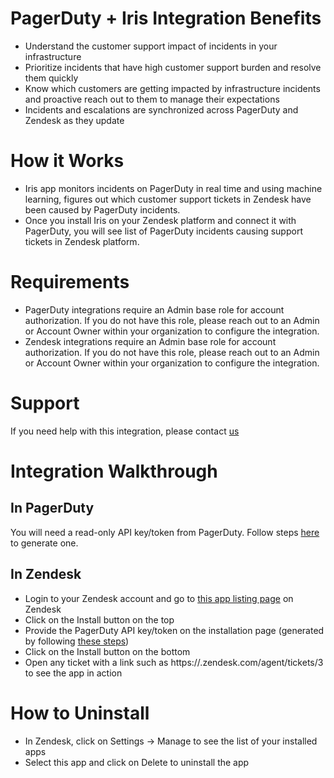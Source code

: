# PagerDuty + Iris Integration Benefits

* Understand the customer support impact of incidents in your infrastructure
* Prioritize incidents that have high customer support burden and resolve them quickly
* Know which customers are getting impacted by infrastructure incidents and proactive reach out to them to manage their expectations
* Incidents and escalations are synchronized across PagerDuty and Zendesk as they update

# How it Works
* Iris app monitors incidents on PagerDuty in real time and using machine learning, figures out which customer support tickets in Zendesk have been caused by PagerDuty incidents.
* Once you install Iris on your Zendesk platform and connect it with PagerDuty, you will see list of PagerDuty incidents causing support tickets in Zendesk platform.

# Requirements
* PagerDuty integrations require an Admin base role for account authorization. If you do not have this role, please reach out to an Admin or Account Owner within your organization to configure the integration.
* Zendesk integrations require an Admin base role for account authorization. If you do not have this role, please reach out to an Admin or Account Owner within your organization to configure the integration.

# Support

If you need help with this integration, please contact [us](mailto:palak.dalal@gmail.com) 

# Integration Walkthrough
## In PagerDuty

You will need a read-only API key/token from PagerDuty. Follow steps [here](https://support.pagerduty.com/docs/generating-api-keys#section-generating-a-general-access-rest-api-key) to generate one.

## In Zendesk

* Login to your Zendesk account and go to [this app listing page](https://www.zendesk.com/apps/support/iris-with-pagerduty/?source=app_directory) on Zendesk
* Click on the Install button on the top
* Provide the PagerDuty API key/token on the installation page (generated by following [these steps](https://support.pagerduty.com/docs/generating-api-keys#section-generating-a-general-access-rest-api-key))
* Click on the Install button on the bottom
* Open any ticket with a link such as https://<your-domain>.zendesk.com/agent/tickets/3 to see the app in action

# How to Uninstall

* In Zendesk, click on Settings -> Manage to see the list of your installed apps
* Select this app and click on Delete to uninstall the app